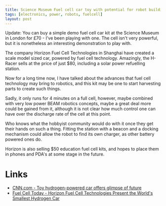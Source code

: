 ```yaml
---
title: Science Museum Fuel cell car toy with potential for robot building
tags: [electronics, power, robots, fuelcell]
layout: post
---
```

Update: You can buy a simple demo fuel cell car kit at the Science Museum in London for £70 - I've been playing with one. The cell isn't very powerful, but it is nonetheless an interesting demonstration to play with.

The company Horizon Fuel Cell Technologies in Shanghai have created a scale model sized car, powered by fuel cell technology. Amazingly, the H-Racer sells at the price of just $80, including a solar power refuelling station.

Now for a long time now, I have talked about the advances that fuel cell technology may bring to robotics, and this kit may be one to start harvesting parts to create such things.

Sadly, it only runs for 4 minutes on a full cell, however, maybe combined with very low power BEAM robotics concepts, maybe a great deal more could be gained from it, although it is not clear how much control one can have over the discharge rate of the cell at this point.

Who knows what the hobbyist community would do with it once they get their hands on such a thing. Fitting the station with a beacon and a docking mechanism could allow the robot to find its own charger, as other battery powered ones do.

Horizon is also selling $50 education fuel cell kits, and hopes to place them in phones and PDA's at some stage in the future.

# Links

* <a href="http://www.cnn.com/2006/TECH/07/24/china.hydrogen.car.ap/index.html">CNN.com - Toy hydrogen-powered car offers glimpse of future</a>
* <a href="http://www.fuelcelltoday.com/FuelCellToday/IndustryInformation/IndustryInformationExternal/NewsDisplayArticle/0,1602,7847,00.html">Fuel Cell Today - Horizon Fuel Cell Technologies Present the World's Smallest Hydrogen Car</a>
